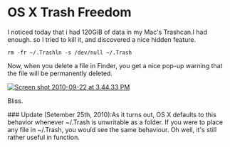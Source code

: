 # OS X Trash Freedom

  I noticed today that i had 120GiB of data in my Mac's Trashcan.I had enough. so I tried to kill it, and discovered a nice hidden feature. 

 
```
rm -fr ~/.Trashln -s /dev/null ~/.Trash
```
 Now, when you delete a file in Finder, you get a nice pop\-up warning that the file will be permanently deleted. 

 [![](http://media.kennethreitz.com/blog/wp-content/uploads/Screen-shot-2010-09-22-at-3.44.33-PM.png "Screen shot 2010-09-22 at 3.44.33 PM")](http://media.kennethreitz.com/blog/wp-content/uploads/Screen-shot-2010-09-22-at-3.44.33-PM.png)

 Bliss.

 \#\#\# Update (Setember 25th, 2010\):As it turns out, OS X defaults to this behavior whenever \~/.Trash is unwritable as a folder. If you were to place any file in \~/.Trash, you would see the same behaviour. Oh well, it's still rather useful in function.

  